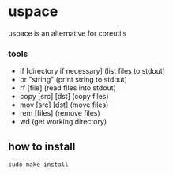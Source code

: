 # uspace
uspace is an alternative for coreutils

### tools
- lf [directory if necessary] (list files to stdout)
- pr "string" (print string to stdout)
- rf [file] (read files into stdout)
- copy [src] [dst] (copy files)
- mov [src] [dst] (move files)
- rem [files] (remove files)
- wd (get working directory)


## how to install
```
sudo make install
```
